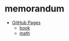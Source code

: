 # memorandum 

* [GitHub Pages](http://i05nagai.github.io/memorandum/)
    * [book](http://i05nagai.github.io/memorandum/book/)
    * [math](http://i05nagai.github.io/memorandum/math/)
